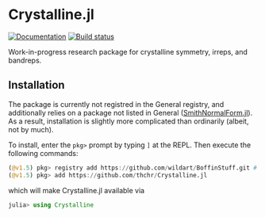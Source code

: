 # Crystalline.jl

[![Documentation][docs-dev-img]][docs-dev-url] [![Build status][ci-status-img]][ci-status-url]

Work-in-progress research package for crystalline symmetry, irreps, and bandreps.

## Installation

The package is currently not registred in the General registry, and additionally relies on a package not listed in General ([SmithNormalForm.jl](https://github.com/wildart/SmithNormalForm.jl)). 
As a result, installation is slightly more complicated than ordinarily (albeit, not by much).

To install, enter the `pkg>` prompt by typing `]` at the REPL. Then execute the following commands:
```julia
(@v1.5) pkg> registry add https://github.com/wildart/BoffinStuff.git # needed for the unregistred package SmithNormalForm (which Crystalline depends on)
(@v1.5) pkg> add https://github.com/thchr/Crystalline.jl
```
which will make Crystalline.jl available via 
```julia
julia> using Crystalline
```

[ci-status-img]: https://github.com/thchr/Crystalline.jl/workflows/CI/badge.svg
[ci-status-url]: https://github.com/thchr/Crystalline.jl/actions
[docs-dev-img]: https://img.shields.io/badge/docs-dev-blue.svg
[docs-dev-url]: https://thchr.github.io/Crystalline.jl/dev